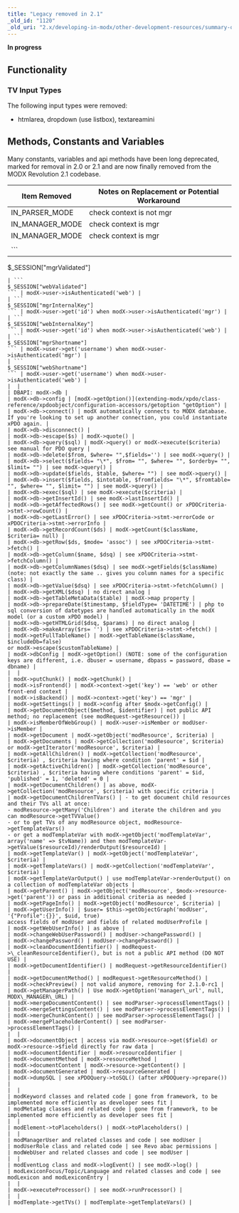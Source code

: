 ```yaml
---
title: "Legacy removed in 2.1"
_old_id: "1120"
_old_uri: "2.x/developing-in-modx/other-development-resources/summary-of-legacy-code-removed-in-2.1"
---
```


**In progress**


## Functionality

### TV Input Types

The following input types were removed:

- htmlarea, dropdown (use listbox), textareamini

## Methods, Constants and Variables

Many constants, variables and api methods have been long deprecated, marked for removal in 2.0 or 2.1 and are now finally removed from the MODX Revolution 2.1 codebase.

| Item Removed      | Notes on Replacement or Potential Workaround |
| ----------------- | -------------------------------------------- |
| IN\_PARSER\_MODE  | check context is not mgr                     |
| IN\_MANAGER\_MODE | check context is mgr                         |
| IN\_MANAGER\_MODE | check context is mgr                         |
|                   |
| ```               |
$_SESSION["mgrValidated"]
``` | modX->user->isAuthenticated('mgr') |
| ```
$_SESSION["webValidated"]
``` | modX->user->isAuthenticated('web') |
| ```
$_SESSION["mgrInternalKey"]
``` | modX->user->get('id') when modX->user->isAuthenticated('mgr') |
| ```
$_SESSION["webInternalKey"]
``` | modX->user->get('id') when modX->user->isAuthenticated('web') |
| ```
$_SESSION["mgrShortname"]
``` | modX->user->get('username') when modX->user->isAuthenticated('mgr') |
| ```
$_SESSION["webShortname"]
``` | modX->user->get('username') when modX->user->isAuthenticated('web') |
|  |
| DBAPI: modX->db |
| modX->db->config | [modX->getOption()](extending-modx/xpdo/class-reference/xpdoobject/configuration-accessors/getoption "getOption") |
| modX->db->connect() | modX automatically connects to MODX database. If you're looking to set up another connection, you could instantiate xPDO again. |
| modX->db->disconnect() |
| modX->db->escape($s) | modX->quote() |
| modX->db->query($sql) | modX->query() or modX->execute($criteria) see manual for PDO query |
| modX->db->delete($from, $where= "",$fields='') | see modX->query() |
| modX->db->select($fields= "\*", $from= "", $where= "", $orderby= "", $limit= "") | see modX->query() |
| modX->db->update($fields, $table, $where= "") | see modX->query() |
| modX->db->insert($fields, $intotable, $fromfields= "\*", $fromtable= "", $where= "", $limit= "") | see modX->query() |
| modX->db->exec($sql) | see modX->execute($criteria) |
| modX->db->getInsertId() | see modX->lastInsertId() |
| modX->db->getAffectedRows() | see modX->getCount() or xPDOCriteria->stmt->rowCount() |
| modX->db->getLastError() | see xPDOCriteria->stmt->errorCode or xPDOCriteria->stmt->errorInfo |
| modX->db->getRecordCount($ds) | modX->getCount($className, $criteria= null) |
| modX->db->getRow($ds, $mode= 'assoc') | see xPDOCriteria->stmt->fetch() |
| modX->db->getColumn($name, $dsq) | see xPDOCriteria->stmt->fetchColumn() |
| modX->db->getColumnNames($dsq) | see modX->getFields($className) (note: not exactly the same .. gives you column names for a specific class) |
| modX->db->getValue($dsq) | see xPDOCriteria->stmt->fetchColumn() |
| modX->db->getXML($dsq) | no direct analog |
| modX->db->getTableMetaData($table) | modX->map property |
| modX->db->prepareDate($timestamp, $fieldType= 'DATETIME') | php to sql conversion of datetypes are handled automatically in the modX model (or a custom xPDO model) |
| modX->db->getHTMLGrid($dsq, $params) | no direct analog |
| modX->db->makeArray($rs= '') | see xPDOCriteria->stmt->fetch() |
| modX->getFullTableName() | modX->getTableName($className, $includeDb=false) 
or modX->escape($customTableName) |
| modX->dbConfig | modX->getOption() (NOTE: some of the configuration keys are different, i.e. dbuser = username, dbpass = password, dbase = dbname) |
|  |
| modX->putChunk() | modX->getChunk() |
| modX->isFrontend() | modX->context->get('key') == 'web' or other front-end context |
| modX->isBackend() | modX->context->get('key') == 'mgr' |
| modX->getSettings() | modX->config after $modx->getConfig() |
| modX->getDocumentObject($method, $identifier) | not public API method; no replacement (see modRequest->getResource()) |
| modX->isMemberOfWebGroup() | modX->user->isMember or modUser->isMember |
| modX->getDocument | modX->getObject('modResource', $criteria) |
| modX->getDocuments | modX->getCollection('modResource', $criteria) 
or modX->getIterator('modResource', $criteria) |
| modX->getAllChildren() | modX->getCollection('modResource', $criteria) , $criteria having where condition 'parent' = $id |
| modX->getActiveChildren() | modX->getCollection('modResource', $criteria) , $criteria having where conditions 'parent' = $id, 'published' = 1, 'deleted' = 0 |
| modX->getDocumentChildren() | as above, modX->getCollection('modResource', $criteria) with specific criteria |
| modX->getDocumentChildrenTVars() | - to get document child resources and their TVs all at once:
- modResource->getMany('Children') and iterate the children and you can modResource->getTVValue()
- or to get TVs of any modResource object, modResource->getTemplateVars()
- or get a modTemplateVar with modX->getObject('modTemplateVar', array('name' => $tvName)) and then modTemplateVar->getValue($resourceId)/renderOutput($resourceId) |
| modX->getTemplateVar() | modX->getObject('modTemplateVar', $criteria) |
| modX->getTemplateVars() | modX->getCollection('modTemplateVar', $criteria) |
| modX->getTemplateVarOutput() | use modTemplateVar->renderOutput() on a collection of modTemplateVar objects |
| modX->getParent() | modX->getObject('modResource', $modx->resource->get('parent')) or pass in additional criteria as needed |
| modX->getPageInfo() | modX->getObject('modResource', $criteria) |
| modX->getUserInfo() | $user= $this->getObjectGraph('modUser', '{"Profile":{}}', $uid, true) 
access fields of modUser and fields of related modUserProfile |
| modX->getWebUserInfo() | as above |
| modX->changeWebUserPassword() | modUser->changePassword() |
| modX->changePassword() | modUser->changePassword() |
| modX->cleanDocumentIdentifier() | modRequest->\_cleanResourceIdentifier(), but is not a public API method (DO NOT USE) |
| modX->getDocumentIdentifier() | modRequest->getResourceIdentifier() |
| modX->getDocumentMethod() | modRequest->getResourceMethod() |
| modX->checkPreview() | not valid anymore, removing for 2.1.0-rc1 |
| modX->getManagerPath() | Use modX->getOption('manager\_url', null, MODX\_MANAGER\_URL) |
| modX->mergeDocumentContent() | see modParser->processElementTags() |
| modX->mergeSettingsContent() | see modParser->processElementTags() |
| modX->mergeChunkContent() | see modParser->processElementTags() |
| modX->mergePlaceholderContent() | see modParser->processElementTags() |
|  |
| modX->documentObject | access via modX->resource->get($field) or modX->resource->$field directly for raw data |
| modX->documentIdentifier | modX->resourceIdentifier |
| modX->documentMethod | modX->resourceMethod |
| modX->documentContent | modX->resource->getContent() |
| modX->documentGenerated | modX->resourceGenerated |
| modX->dumpSQL | see xPDOQuery->toSQL() (after xPDOQuery->prepare()) |
|  |
| modKeyword classes and related code | gone from framework, to be implemented more efficiently as developer sees fit |
| modMetatag classes and related code | gone from framework, to be implemented more efficiently as developer sees fit |
|  |
| modElement->toPlaceholders() | modX->toPlaceholders() |
|  |
| modManagerUser and related classes and code | see modUser |
| modUserRole class and related code | see Revo abac permissions |
| modWebUser and related classes and code | see modUser |
|  |
| modEventLog class and modX->logEvent() | see modX->log() |
| modLexiconFocus/Topic/Language and related classes and code | see modLexicon and modLexiconEntry |
|  |
| modX->executeProcessor() | see modX->runProcessor() |
|  |
| modTemplate->getTVs() | modTemplate->getTemplateVars() |
